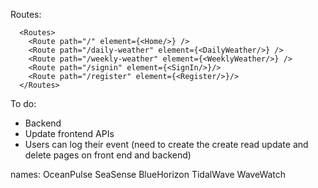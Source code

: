 Routes:

      <Routes>
        <Route path="/" element={<Home/>} />
        <Route path="/daily-weather" element={<DailyWeather/>} />
        <Route path="/weekly-weather" element={<WeeklyWeather/>} />
        <Route path="/signin" element={<SignIn/>}/>
        <Route path="/register" element={<Register/>}/>
      </Routes>


To do:
* Backend
* Update frontend APIs
* Users can log their event (need to create the create read update and delete pages on front end and backend)

names:
OceanPulse
SeaSense 
BlueHorizon 
TidalWave
WaveWatch